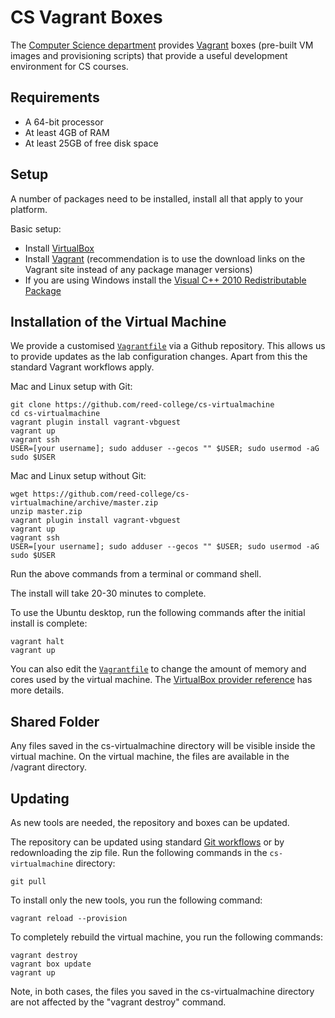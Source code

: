 # CS Vagrant Boxes

The [Computer Science department](http://www.reed.edu/computer-science/) provides [Vagrant](https://www.vagrantup.com) boxes (pre-built VM images and provisioning scripts) that provide a useful development environment for CS courses.

## Requirements

*   A 64-bit processor
*   At least 4GB of RAM
*   At least 25GB of free disk space

## Setup

A number of packages need to be installed, install all that apply to your platform.

Basic setup:

*   Install [VirtualBox](https://www.virtualbox.org)
*   Install [Vagrant](https://www.vagrantup.com/downloads.html) (recommendation is to use the download links on the Vagrant site instead of any package manager versions)
*   If you are using Windows install the [Visual C++ 2010 Redistributable Package](http://www.microsoft.com/en-us/download/details.aspx?id=8328)

## Installation of the Virtual Machine

We provide a customised [`Vagrantfile`](https://www.vagrantup.com/docs/vagrantfile/) via a Github repository. This allows us to provide updates as the lab configuration changes. Apart from this the standard Vagrant workflows apply.

Mac and Linux setup with Git:

    git clone https://github.com/reed-college/cs-virtualmachine
    cd cs-virtualmachine
    vagrant plugin install vagrant-vbguest
    vagrant up
    vagrant ssh
    USER=[your username]; sudo adduser --gecos "" $USER; sudo usermod -aG sudo $USER

Mac and Linux setup without Git:

    wget https://github.com/reed-college/cs-virtualmachine/archive/master.zip
    unzip master.zip
    vagrant plugin install vagrant-vbguest
    vagrant up
    vagrant ssh
    USER=[your username]; sudo adduser --gecos "" $USER; sudo usermod -aG sudo $USER

Run the above commands from a terminal or command shell.

The install will take 20-30 minutes to complete.

To use the Ubuntu desktop, run the following commands after the initial install is complete:
    
    vagrant halt
    vagrant up

You can also edit the [`Vagrantfile`](https://www.vagrantup.com/docs/vagrantfile/) to change the amount of memory and cores used by the virtual machine. The [VirtualBox provider reference](https://www.vagrantup.com/docs/virtualbox/configuration.html) has more details.

## Shared Folder

Any files saved in the cs-virtualmachine directory will be visible inside the virtual machine. On the virtual machine, the files are available in the /vagrant directory.

## Updating

As new tools are needed, the repository and boxes can be updated.

The repository can be updated using standard [Git workflows](https://help.github.com/articles/fetching-a-remote) or by redownloading the zip file. Run the following commands in the `cs-virtualmachine` directory:

    git pull

To install only the new tools, you run the following command:

    vagrant reload --provision

To completely rebuild the virtual machine, you run the following commands:

    vagrant destroy
    vagrant box update
    vagrant up
    
Note, in both cases, the files you saved in the cs-virtualmachine directory are not affected by the "vagrant destroy" command.
